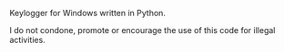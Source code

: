 Keylogger for Windows written in Python. 

I do not condone, promote or encourage the use of this code for illegal activities.
